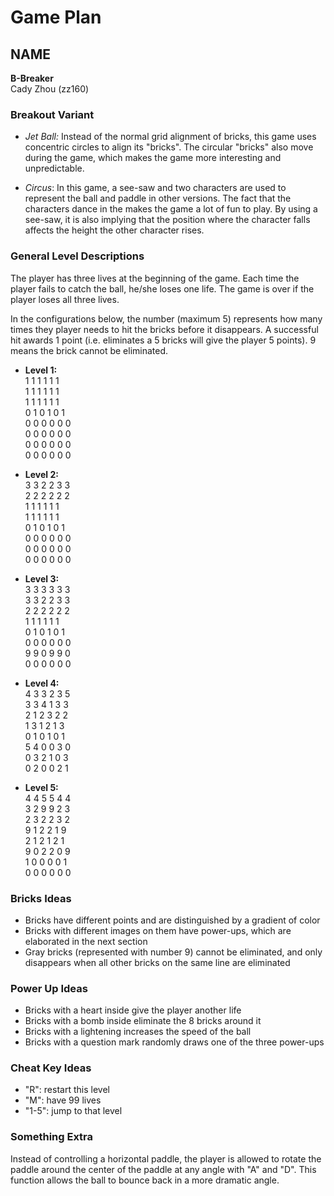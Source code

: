 # Game Plan
## NAME
**B-Breaker**  
Cady Zhou (zz160)
### Breakout Variant
- *Jet Ball:* Instead of the normal grid alignment of bricks, this game uses concentric circles to align its "bricks". The circular "bricks" also move during the game, which makes the game more interesting and unpredictable. 

- *Circus*: In this game, a see-saw and two characters are used to represent the ball and paddle in other versions. The fact that the characters dance in the makes the game a lot of fun to play. By using a see-saw, it is also implying that the position where the character falls affects the height the other character rises. 

### General Level Descriptions
The player has three lives at the beginning of the game. Each time the player fails to catch the ball, he/she loses one life. The game is over if the player loses all three lives. 

In the configurations below, the number (maximum 5) represents how many times they player needs to hit the bricks before it disappears. A successful hit awards 1 point (i.e. eliminates a 5 bricks will give the player 5 points). 9 means the brick cannot be eliminated.

- **Level 1:**  
1 1 1 1 1 1   
1 1 1 1 1 1   
1 1 1 1 1 1   
0 1 0 1 0 1   
0 0 0 0 0 0   
0 0 0 0 0 0   
0 0 0 0 0 0  
0 0 0 0 0 0  

- **Level 2:**  
3 3 2 2 3 3  
2 2 2 2 2 2  
1 1 1 1 1 1   
1 1 1 1 1 1   
0 1 0 1 0 1   
0 0 0 0 0 0   
0 0 0 0 0 0   
0 0 0 0 0 0  

- **Level 3:**  
3 3 3 3 3 3  
3 3 2 2 3 3  
2 2 2 2 2 2  
1 1 1 1 1 1   
0 1 0 1 0 1   
0 0 0 0 0 0  
9 9 0 9 9 0   
0 0 0 0 0 0  

- **Level 4:**  
4 3 3 2 3 5  
3 3 4 1 3 3  
2 1 2 3 2 2  
1 3 1 2 1 3   
0 1 0 1 0 1   
5 4 0 0 3 0  
0 3 2 1 0 3   
0 2 0 0 2 1

- **Level 5:**  
4 4 5 5 4 4  
3 2 9 9 2 3  
2 3 2 2 3 2  
9 1 2 2 1 9   
2 1 2 1 2 1   
9 0 2 2 0 9  
1 0 0 0 0 1   
0 0 0 0 0 0  


### Bricks Ideas
- Bricks have different points and are distinguished by a gradient of color
- Bricks with different images on them have power-ups, which are elaborated in the next section
- Gray bricks (represented with number 9) cannot be eliminated, and only disappears when all other bricks on the same line are eliminated 

### Power Up Ideas
- Bricks with a heart inside give the player another life
- Bricks with a bomb inside eliminate the 8 bricks around it
- Bricks with a lightening increases the speed of the ball
- Bricks with a question mark randomly draws one of the three power-ups

### Cheat Key Ideas
- "R": restart this level
- "M": have 99 lives
- "1-5": jump to that level  
 
### Something Extra
Instead of controlling a horizontal paddle, the player is allowed to rotate the paddle around the center of the paddle at any angle with "A" and "D". This function allows the ball to bounce back in a more dramatic angle.
